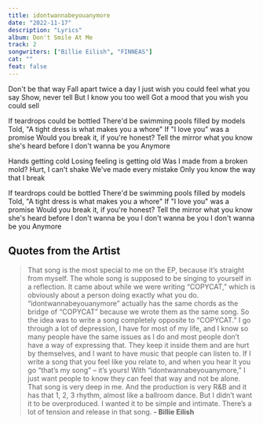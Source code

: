 ```yaml
---
title: idontwannabeyouanymore
date: "2022-11-17"
description: "Lyrics"
album: Don't Smile At Me
track: 2
songwriters: ["Billie Eilish", "FINNEAS"]
cat: ""
feat: false
---
```


<p className="verse-one">
Don't be that way
Fall apart twice a day
I just wish you could feel what you say
Show, never tell
But I know you too well
Got a mood that you wish you could sell
</p>
<p className="chorus">
If teardrops could be bottled
There'd be swimming pools filled by models
Told, "A tight dress is what makes you a whore"
If "I love you" was a promise
Would you break it, if you're honest?
Tell the mirror what you know she's heard before
I don't wanna be you
Anymore

</p>
<p className="verse-two">
Hands getting cold
Losing feeling is getting old
Was I made from a broken mold?
Hurt, I can't shake
We've made every mistake
Only you know the way that I break
</p>
<p className="chorus">
If teardrops could be bottled
There'd be swimming pools filled by models
Told, "A tight dress is what makes you a whore"
If "I love you" was a promise
Would you break it, if you're honest?
Tell the mirror what you know she's heard before
I don't wanna be you
I don't wanna be you
I don't wanna be you
Anymore
</p>

## Quotes from the Artist

<blockquote>
That song is the most special to me on the EP, because it’s straight from myself. The whole song is supposed to be singing to yourself in a reflection. It came about while we were writing “COPYCAT,” which is obviously about a person doing exactly what you do. “idontwannabeyouanymore” actually has the same chords as the bridge of “COPYCAT” because we wrote them as the same song. So the idea was to write a song completely opposite to “COPYCAT.” I go through a lot of depression, I have for most of my life, and I know so many people have the same issues as I do and most people don’t have a way of expressing that. They keep it inside them and are hurt by themselves, and I want to have music that people can listen to. If I write a song that you feel like you relate to, and when you hear it you go “that’s my song” – it’s yours! With “idontwannabeyouanymore,” I just want people to know they can feel that way and not be alone. That song is very deep in me. And the production is very R&B and it has that 1, 2, 3 rhythm, almost like a ballroom dance. But I didn’t want it to be overproduced. I wanted it to be simple and intimate. There’s a lot of tension and release in that song.
<b>- Billie Eilish</b>

</blockquote>
